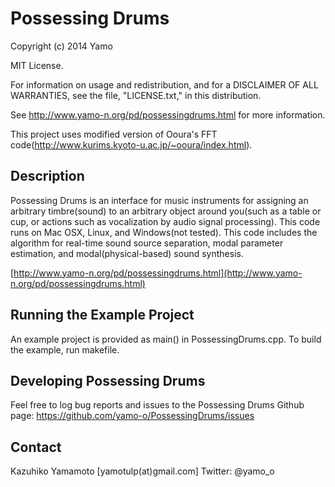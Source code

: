 Possessing Drums
=========

Copyright (c) 2014 Yamo

MIT License.

For information on usage and redistribution, and for a DISCLAIMER OF ALL
WARRANTIES, see the file, "LICENSE.txt," in this distribution.

See http://www.yamo-n.org/pd/possessingdrums.html for more information. 

This project uses modified version of Ooura's FFT code(http://www.kurims.kyoto-u.ac.jp/~ooura/index.html). 


Description
-----------

Possessing Drums is an interface for music instruments for assigning an arbitrary timbre(sound) to an arbitrary object around you(such as a table or cup, or actions such as vocalization by audio signal processing). This code runs on Mac OSX, Linux, and Windows(not tested). This code includes the algorithm for real-time sound source separation, modal parameter estimation, and modal(physical-based) sound synthesis. 

[http://www.yamo-n.org/pd/possessingdrums.html](http://www.yamo-n.org/pd/possessingdrums.html)


Running the Example Project
---------------------------

An example project is provided as main() in PossessingDrums.cpp. To build the example, run makefile. 


Developing Possessing Drums
--------------------

Feel free to log bug reports and issues to the Possessing Drums Github page: https://github.com/yamo-o/PossessingDrums/issues

Contact
--------------------

Kazuhiko Yamamoto [yamotulp(at)gmail.com] 
Twitter: @yamo_o